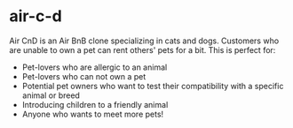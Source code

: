 # air-c-d
Air CnD is an Air BnB clone specializing in cats and dogs. Customers who are unable to own a pet can rent others' pets for a bit.
This is perfect for:
* Pet-lovers who are allergic to an animal  
* Pet-lovers who can not own a pet 
* Potential pet owners who want to test their compatibility with a specific animal or breed
* Introducing children to a friendly animal
* Anyone who wants to meet more pets!
